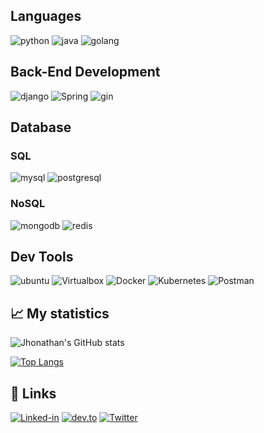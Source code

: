 ## Languages

![python](https://img.shields.io/badge/Python-323330?style=for-the-badge&logo=python)
![java](https://img.shields.io/badge/Java-323330?style=for-the-badge&logo=openjdk)
![golang](https://img.shields.io/badge/Golang-323330?style=for-the-badge&logo=go)

## Back-End Development

![django](https://img.shields.io/badge/Django-black?style=for-the-badge&logo=django&logoColor=white)
![Spring](https://img.shields.io/badge/Spring-black?style=for-the-badge&logo=spring&logoColor=white)
![gin](https://img.shields.io/badge/Gin-black?style=for-the-badge&logo=gin&logoColor=white)

## Database

### SQL

![mysql](https://img.shields.io/badge/MySQL-grey?style=for-the-badge&logo=mysql&logoColor=white)
![postgresql](https://img.shields.io/badge/PostgreSQL-07405E?style=for-the-badge&logo=postgresql&logoColor=white)

### NoSQL

![mongodb](https://img.shields.io/badge/MongoDB-4EA94B?style=for-the-badge&logo=mongodb&logoColor=white)
![redis](https://img.shields.io/badge/Redis-CC2927?style=for-the-badge&logo=redis&logoColor=white)

## Dev Tools

![ubuntu](https://img.shields.io/badge/Ubuntu-black?style=for-the-badge&logo=ubuntu&logoColor=white)
![Virtualbox](https://img.shields.io/badge/Virtualbox-black?style=for-the-badge&logo=virtualbox&logoColor=white)
![Docker](https://img.shields.io/badge/Docker-black?style=for-the-badge&logo=docker&logoColor=white)
![Kubernetes](https://img.shields.io/badge/Kubernetes-black?style=for-the-badge&logo=kubernetes&logoColor=white)
![Postman](https://img.shields.io/badge/Postman-black?style=for-the-badge&logo=postman&logoColor=white) 

## 📈 My statistics

![Jhonathan's GitHub stats](https://github-readme-stats.vercel.app/api?username=jhonasegura&show_icons=true&theme=city_lights)

[![Top Langs](https://github-readme-stats.vercel.app/api/top-langs/?username=jhonasegura&layout=compact&show_icons=true&theme=city_lights)](https://github.com/jhonasegura/github-readme-stats)

## 🔗 Links

[![Linked-in](https://img.shields.io/badge/Linked_In-0077B5?style=for-the-badge&logo=LinkedIn&logoColor=white)](https://www.linkedin.com/in/jhonasegura)
[![dev.to](https://img.shields.io/badge/Dev.to-0077B5?style=for-the-badge&logo=Dev.To&logoColor=white)](https://dev.to/jhonasegura)
[![Twitter](https://img.shields.io/badge/Twitter-0077B5?style=for-the-badge&logo=twitter&logoColor=white)](https://twitter.com/jhonasegura)
